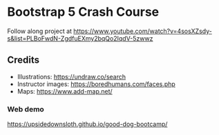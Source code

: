 # Bootstrap 5 Crash Course  
Follow along project at https://www.youtube.com/watch?v=4sosXZsdy-s&list=PLBoFwdN-ZgdfuEXmy2bqQo2IqdV-5zwwz

## Credits
- Illustrations: https://undraw.co/search
- Instructor images: https://boredhumans.com/faces.php
- Maps: https://www.add-map.net/

### Web demo
https://upsidedownsloth.github.io/good-dog-bootcamp/
